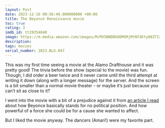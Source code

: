 ```yaml
---
layout: Post
date: 2023-12-16 00:56:49.000000000 +00:00
title: The Beyoncé Renaissance movie
toc: true
rating: 3
imdb_id: tt29354040
image: https://m.media-amazon.com/images/M/MV5BNDBhODM5MjMtNTdkYy00ZTIxLWEwNWYtZTA1MDBkYjAzZjJhXkEyXkFqcGdeQXVyMTY0Njc2MTUx._V1_SX300.jpg
description:
tags: movies
serial_number: 2023.BLG.047
---
```

This was my first time seeing a movie at the Alamo Drafthouse and it was pretty good\! The trivia before the show \(special to the movie\) was fun\. Though, I did order a beer twice and it never came until the third attempt at writing it down \(along with a longer message\) for the server\. And the screen is a bit smaller than a normal movie theater \- or maybe it’s just because you can’t sit as close to it?

I went into the movie with a bit of a prejudice against it from [an article I read](https://www.vulture.com/article/renaissance-a-film-by-beyonce-review.html?utm_source=substack&utm_medium=email#) about how Beyonce basically stands for no political position\. And how powerful of a force she could be for a cause she wanted to affect\.

But I liked the movie anyway\. The dancers \(Amari\!\) were my favorite part\.
